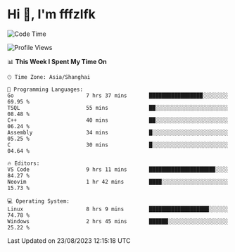 # Hi 👋, I'm fffzlfk

<!--START_SECTION:waka-->
![Code Time](http://img.shields.io/badge/Code%20Time-362%20hrs%2013%20mins-blue)

![Profile Views](http://img.shields.io/badge/Profile%20Views-10-blue)

📊 **This Week I Spent My Time On** 

```text
🕑︎ Time Zone: Asia/Shanghai

💬 Programming Languages: 
Go                       7 hrs 37 mins       █████████████████░░░░░░░░   69.95 % 
TSQL                     55 mins             ██░░░░░░░░░░░░░░░░░░░░░░░   08.48 % 
C++                      40 mins             ██░░░░░░░░░░░░░░░░░░░░░░░   06.24 % 
Assembly                 34 mins             █░░░░░░░░░░░░░░░░░░░░░░░░   05.25 % 
C                        30 mins             █░░░░░░░░░░░░░░░░░░░░░░░░   04.64 % 

🔥 Editors: 
VS Code                  9 hrs 11 mins       █████████████████████░░░░   84.27 % 
Neovim                   1 hr 42 mins        ████░░░░░░░░░░░░░░░░░░░░░   15.73 % 

💻 Operating System: 
Linux                    8 hrs 9 mins        ███████████████████░░░░░░   74.78 % 
Windows                  2 hrs 45 mins       ██████░░░░░░░░░░░░░░░░░░░   25.22 % 
```


 Last Updated on 23/08/2023 12:15:18 UTC
<!--END_SECTION:waka-->
